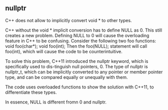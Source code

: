 ## nullptr

C++ does not allow to implicitly convert void * to other types.

C++ without the void * implicit conversion has to define NULL as 0. This still creates a new problem. Defining NULL to 0 will cause the overloading feature in C++ to be confusing. Consider the following two foo functions:
void foo(char*);
void foo(int);
Then the foo(NULL); statement will call foo(int), which will cause the code to be counterintuitive.

To solve this problem, C++11 introduced the nullptr keyword, which is specifically used to dis-tinguish null pointers, 0. The type of nullptr is nullptr_t, which can be implicitly converted to any pointer or member pointer type, and can be compared equally or unequally with them.

The code uses overloaded functions to show the solution with C++11, to differentiate these types. 

In essence, NULL is different fromn 0 and nullptr. 